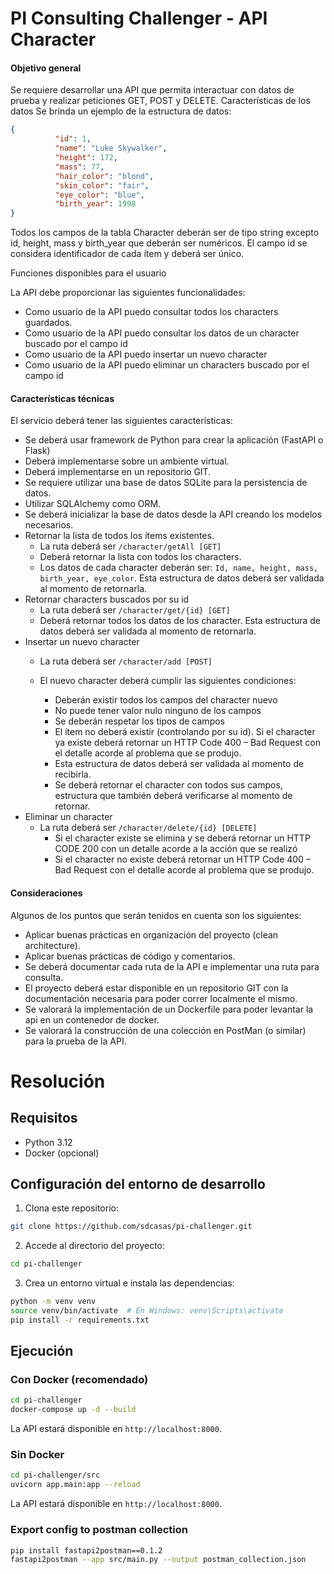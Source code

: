 # PI Consulting Challenger - API Character



#### Objetivo general

Se requiere desarrollar una API que permita interactuar con datos de prueba y realizar peticiones GET, POST y DELETE.
Características de los datos
Se brinda un ejemplo de la estructura de datos:
```json
{
          "id": 1,
          "name": "Luke Skywalker",
          "height": 172,
          "mass": 77,
          "hair_color": "blond",
          "skin_color": "fair",
          "eye_color": "blue",
          "birth_year": 1998
}
```

Todos los campos de la tabla Character deberán ser de tipo string excepto id, height, mass y birth_year que deberán ser numéricos. El campo id se considera identificador de cada ítem y deberá ser único.

Funciones disponibles para el usuario

La API debe proporcionar las siguientes funcionalidades:

 * Como usuario de la API puedo consultar todos los characters guardados.
 * Como usuario de la API puedo consultar los datos de un character buscado por el campo id
 * Como usuario de la API puedo insertar un nuevo character
 * Como usuario de la API puedo eliminar un characters buscado por el campo id

#### Características técnicas

El servicio deberá tener las siguientes características:

 * Se deberá usar framework de Python para crear la aplicación (FastAPI o Flask)
 * Deberá implementarse sobre un ambiente virtual.
 * Deberá implementarse en un repositorio GIT.
 * Se requiere utilizar una base de datos SQLite para la persistencia de datos.
 * Utilizar SQLAlchemy como ORM.
 * Se deberá inicializar la base de datos desde la API creando los modelos necesarios.
 * Retornar la lista de todos los ítems existentes.
      - La ruta deberá ser `/character/getAll [GET]` 
      - Deberá retornar la lista con todos los characters. 
      - Los datos de cada character deberán ser: `Id, name, height, mass, birth_year, eye_color`. Esta estructura de datos deberá ser validada al momento de retornarla.
 * Retornar characters buscados por su id
      - La ruta deberá ser `/character/get/{id} [GET]`
      - Deberá retornar todos los datos de los character. Esta estructura de datos deberá ser validada al momento de retornarla.
 * Insertar un nuevo character
      - La ruta deberá ser `/character/add [POST]`
      - El nuevo character deberá cumplir las siguientes condiciones:

         * Deberán existir todos los campos del character nuevo
         * No puede tener valor nulo ninguno de los campos
         * Se deberán respetar los tipos de campos
         * El ítem no deberá existir (controlando por su id). Si el character ya existe deberá retornar un HTTP Code 400 – Bad Request con el detalle acorde al problema que se produjo.
         * Esta estructura de datos deberá ser validada al momento de recibirla. 
         * Se deberá retornar el  character con todos sus campos, estructura que también deberá verificarse al momento de retornar.
 * Eliminar un character
      - La ruta deberá ser `/character/delete/{id} [DELETE]`
         * Si el character existe se elimina y se deberá retornar un HTTP CODE 200 con un detalle acorde a la acción que se realizó
         * Si el character no existe deberá retornar un HTTP Code 400 – Bad Request con el detalle acorde al problema que se produjo.


#### Consideraciones

Algunos de los puntos que serán tenidos en cuenta son los siguientes:

 * Aplicar buenas prácticas en organización del proyecto (clean architecture).
 * Aplicar buenas prácticas de código y comentarios.
 * Se deberá documentar cada ruta de la API e implementar una ruta para consulta.
 * El proyecto deberá estar disponible en un repositorio GIT con la documentación necesaria para poder correr localmente el mismo.
 * Se valorará la implementación de un Dockerfile para poder levantar la api en un contenedor de docker.
 * Se valorará la construcción de una colección en PostMan (o similar) para la prueba de la API.



# Resolución

## Requisitos

- Python 3.12
- Docker (opcional)

## Configuración del entorno de desarrollo

1. Clona este repositorio:

```bash
git clone https://github.com/sdcasas/pi-challenger.git
```

2. Accede al directorio del proyecto:

```bash
cd pi-challenger
```

3. Crea un entorno virtual e instala las dependencias:

```bash
python -m venv venv
source venv/bin/activate  # En Windows: venv\Scripts\activate
pip install -r requirements.txt
```

## Ejecución

### Con Docker (recomendado)

```bash
cd pi-challenger
docker-compose up -d --build
```

La API estará disponible en `http://localhost:8000`.

### Sin Docker

```bash
cd pi-challenger/src
uvicorn app.main:app --reload
```

La API estará disponible en `http://localhost:8000`.


### Export config to postman collection

```bash
pip install fastapi2postman==0.1.2
fastapi2postman --app src/main.py --output postman_collection.json
```

